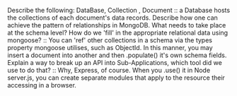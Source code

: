 Describe the following: DataBase, Collection , Document ::  a Database hosts the collections of each document's data records.
Describe how one can achieve the pattern of relationships in MongoDB. What needs to take place at the schema level? How do we 'fill' in the appropriate relational data using mongoose? :: You can 'ref' other collections in a schema via the types property mongoose utilises, such as ObjectId.  In this manner, you may insert a document into another and then .populate() it's own schema fields.
Explain a way to break up an API into Sub-Applications, which tool did we use to do that?  :: Why, Express, of course.  When you .use() it in Node server.js, you can create separate modules that apply to the resource their accessing in a browser.